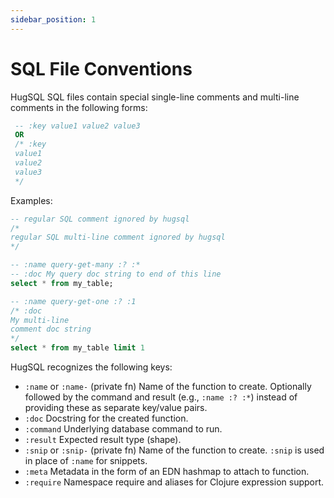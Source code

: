 ```yaml
---
sidebar_position: 1
---
```


# SQL File Conventions

HugSQL SQL files contain special single-line comments and multi-line comments in the following forms:

```sql title="SQL"
 -- :key value1 value2 value3
 OR
 /* :key
 value1
 value2
 value3
 */
```

Examples:

```sql title="SQL"
-- regular SQL comment ignored by hugsql
/*
regular SQL multi-line comment ignored by hugsql
*/

-- :name query-get-many :? :*
-- :doc My query doc string to end of this line
select * from my_table;

-- :name query-get-one :? :1
/* :doc
My multi-line
comment doc string
*/
select * from my_table limit 1
```

HugSQL recognizes the following keys:

- `:name` or `:name-` (private fn) Name of the function to create. Optionally followed by the command and result (e.g., `:name :? :*`) instead of providing these as separate key/value pairs.
- `:doc` Docstring for the created function.
- `:command` Underlying database command to run.
- `:result` Expected result type (shape).
- `:snip` or `:snip-` (private fn) Name of the function to create. `:snip` is used in place of `:name` for snippets.
- `:meta` Metadata in the form of an EDN hashmap to attach to function.
- `:require` Namespace require and aliases for Clojure expression support.
